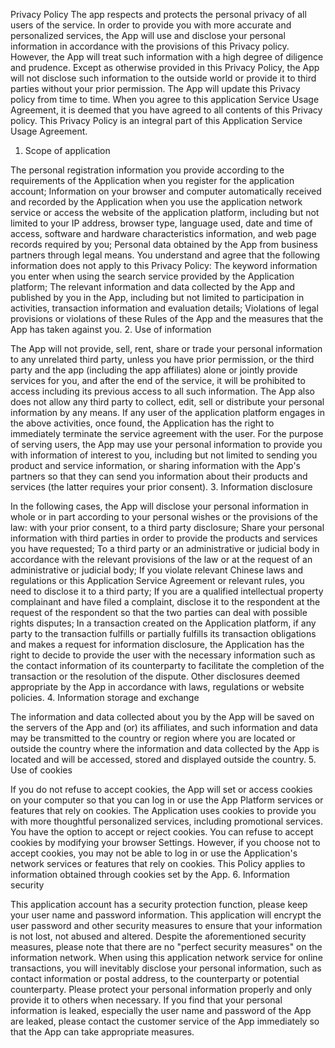 
Privacy Policy
The app respects and protects the personal privacy of all users of the service. In order to provide you with more accurate and personalized services, the App will use and disclose your personal information in accordance with the provisions of this Privacy policy. However, the App will treat such information with a high degree of diligence and prudence. Except as otherwise provided in this Privacy Policy, the App will not disclose such information to the outside world or provide it to third parties without your prior permission. The App will update this Privacy policy from time to time. When you agree to this application Service Usage Agreement, it is deemed that you have agreed to all contents of this Privacy policy. This Privacy Policy is an integral part of this Application Service Usage Agreement.
1. Scope of application

The personal registration information you provide according to the requirements of the Application when you register for the application account; Information on your browser and computer automatically received and recorded by the Application when you use the application network service or access the website of the application platform, including but not limited to your IP address, browser type, language used, date and time of access, software and hardware characteristics information, and web page records required by you; Personal data obtained by the App from business partners through legal means. You understand and agree that the following information does not apply to this Privacy Policy: The keyword information you enter when using the search service provided by the Application platform; The relevant information and data collected by the App and published by you in the App, including but not limited to participation in activities, transaction information and evaluation details; Violations of legal provisions or violations of these Rules of the App and the measures that the App has taken against you.
2. Use of information

The App will not provide, sell, rent, share or trade your personal information to any unrelated third party, unless you have prior permission, or the third party and the app (including the app affiliates) alone or jointly provide services for you, and after the end of the service, it will be prohibited to access including its previous access to all such information. The App also does not allow any third party to collect, edit, sell or distribute your personal information by any means. If any user of the application platform engages in the above activities, once found, the Application has the right to immediately terminate the service agreement with the user. For the purpose of serving users, the App may use your personal information to provide you with information of interest to you, including but not limited to sending you product and service information, or sharing information with the App's partners so that they can send you information about their products and services (the latter requires your prior consent).
3. Information disclosure

In the following cases, the App will disclose your personal information in whole or in part according to your personal wishes or the provisions of the law: with your prior consent, to a third party disclosure; Share your personal information with third parties in order to provide the products and services you have requested; To a third party or an administrative or judicial body in accordance with the relevant provisions of the law or at the request of an administrative or judicial body; If you violate relevant Chinese laws and regulations or this Application Service Agreement or relevant rules, you need to disclose it to a third party; If you are a qualified intellectual property complainant and have filed a complaint, disclose it to the respondent at the request of the respondent so that the two parties can deal with possible rights disputes; In a transaction created on the Application platform, if any party to the transaction fulfills or partially fulfills its transaction obligations and makes a request for information disclosure, the Application has the right to decide to provide the user with the necessary information such as the contact information of its counterparty to facilitate the completion of the transaction or the resolution of the dispute. Other disclosures deemed appropriate by the App in accordance with laws, regulations or website policies.
4. Information storage and exchange

The information and data collected about you by the App will be saved on the servers of the App and (or) its affiliates, and such information and data may be transmitted to the country or region where you are located or outside the country where the information and data collected by the App is located and will be accessed, stored and displayed outside the country.
5. Use of cookies

If you do not refuse to accept cookies, the App will set or access cookies on your computer so that you can log in or use the App Platform services or features that rely on cookies. The Application uses cookies to provide you with more thoughtful personalized services, including promotional services. You have the option to accept or reject cookies. You can refuse to accept cookies by modifying your browser Settings. However, if you choose not to accept cookies, you may not be able to log in or use the Application's network services or features that rely on cookies. This Policy applies to information obtained through cookies set by the App.
6. Information security

This application account has a security protection function, please keep your user name and password information. This application will encrypt the user password and other security measures to ensure that your information is not lost, not abused and altered. Despite the aforementioned security measures, please note that there are no "perfect security measures" on the information network. When using this application network service for online transactions, you will inevitably disclose your personal information, such as contact information or postal address, to the counterparty or potential counterparty. Please protect your personal information properly and only provide it to others when necessary. If you find that your personal information is leaked, especially the user name and password of the App are leaked, please contact the customer service of the App immediately so that the App can take appropriate measures.
